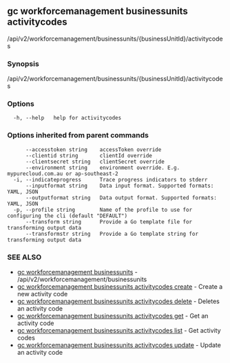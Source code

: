 ## gc workforcemanagement businessunits activitycodes

/api/v2/workforcemanagement/businessunits/{businessUnitId}/activitycodes

### Synopsis

/api/v2/workforcemanagement/businessunits/{businessUnitId}/activitycodes

### Options

```
  -h, --help   help for activitycodes
```

### Options inherited from parent commands

```
      --accesstoken string    accessToken override
      --clientid string       clientId override
      --clientsecret string   clientSecret override
      --environment string    environment override. E.g. mypurecloud.com.au or ap-southeast-2
  -i, --indicateprogress      Trace progress indicators to stderr
      --inputformat string    Data input format. Supported formats: YAML, JSON
      --outputformat string   Data output format. Supported formats: YAML, JSON
  -p, --profile string        Name of the profile to use for configuring the cli (default "DEFAULT")
      --transform string      Provide a Go template file for transforming output data
      --transformstr string   Provide a Go template string for transforming output data
```

### SEE ALSO

* [gc workforcemanagement businessunits](gc_workforcemanagement_businessunits.html)	 - /api/v2/workforcemanagement/businessunits
* [gc workforcemanagement businessunits activitycodes create](gc_workforcemanagement_businessunits_activitycodes_create.html)	 - Create a new activity code
* [gc workforcemanagement businessunits activitycodes delete](gc_workforcemanagement_businessunits_activitycodes_delete.html)	 - Deletes an activity code
* [gc workforcemanagement businessunits activitycodes get](gc_workforcemanagement_businessunits_activitycodes_get.html)	 - Get an activity code
* [gc workforcemanagement businessunits activitycodes list](gc_workforcemanagement_businessunits_activitycodes_list.html)	 - Get activity codes
* [gc workforcemanagement businessunits activitycodes update](gc_workforcemanagement_businessunits_activitycodes_update.html)	 - Update an activity code


